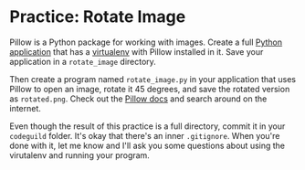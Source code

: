 # Practice: Rotate Image
Pillow is a Python package for working with images.
Create a full [Python application](../notes/py-app-structure.md) that has a [virtualenv](../notes/virtualenv.md) with Pillow installed in it.
Save your application in a `rotate_image` directory.

Then create a program named `rotate_image.py` in your application that uses Pillow to open an image, rotate it 45 degrees, and save the rotated version as `rotated.png`.
Check out the [Pillow docs](http://pillow.readthedocs.io/) and search around on the internet.

Even though the result of this practice is a full directory, commit it in your `codeguild` folder.
It's okay that there's an inner `.gitignore`.
When you're done with it, let me know and I'll ask you some questions about using the virutalenv and running your program.
